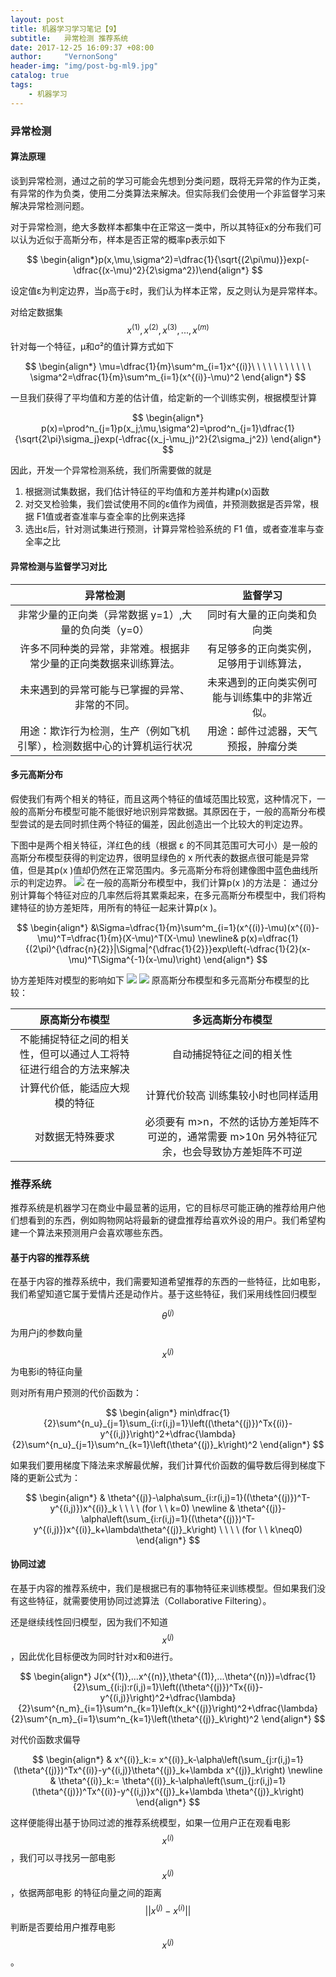 ```yaml
---
layout: post
title: 机器学习学习笔记【9】
subtitle:   异常检测 推荐系统
date: 2017-12-25 16:09:37 +08:00
author:     "VernonSong"
header-img: "img/post-bg-ml9.jpg"
catalog: true
tags:
    - 机器学习
---
```


### 异常检测

#### 算法原理
谈到异常检测，通过之前的学习可能会先想到分类问题，既将无异常的作为正类，有异常的作为负类，使用二分类算法来解决。但实际我们会使用一个非监督学习来解决异常检测问题。

对于异常检测，绝大多数样本都集中在正常这一类中，所以其特征x的分布我们可以认为近似于高斯分布，样本是否正常的概率p表示如下

$$
\begin{align*}p(x,\mu,\sigma^2)=\dfrac{1}{\sqrt{(2\pi\mu)}}exp(-\dfrac{(x-\mu)^2}{2\sigma^2})\end{align*} 
$$

设定值ε为判定边界，当p高于ε时，我们认为样本正常，反之则认为是异常样本。

对给定数据集
$$
x^{(1)},x^{(2)},x^{(3)},...,x^{(m)}
$$
针对每一个特征，μ和σ²的值计算方式如下

$$
\begin{align*}
\mu=\dfrac{1}{m}\sum^m_{i=1}x^{(i)}\ \ \ \ \ \ \ \ \ \ \ \sigma^2=\dfrac{1}{m}\sum^m_{i=1}(x^{(i)}-\mu)^2
\end{align*} 
$$

一旦我们获得了平均值和方差的估计值，给定新的一个训练实例，根据模型计算

$$
\begin{align*}
p(x)=\prod^n_{j=1}p(x_j;\mu,\sigma^2)=\prod^n_{j=1}\dfrac{1}{\sqrt{2\pi}\sigma_j}exp(-\dfrac{(x_j-\mu_j)^2}{2\sigma_j^2})
\end{align*} 
$$

因此，开发一个异常检测系统，我们所需要做的就是
1. 根据测试集数据，我们估计特征的平均值和方差并构建p(x)函数
2. 对交叉检验集，我们尝试使用不同的ε值作为阀值，并预测数据是否异常，根据 F1值或者查准率与查全率的比例来选择
3. 选出ε后，针对测试集进行预测，计算异常检验系统的 F1 值，或者查准率与查全率之比

#### 异常检测与监督学习对比


 异常检测       |     监督学习
:-------------------------:|:-------------------------:
非常少量的正向类（异常数据 y=1）,大量的负向类（y=0） |   同时有大量的正向类和负向类
许多不同种类的异常，非常难。根据非常少量的正向类数据来训练算法。  |有足够多的正向类实例，足够用于训练算法，
未来遇到的异常可能与已掌握的异常、非常的不同。|未来遇到的正向类实例可能与训练集中的非常近似。
用途：欺诈行为检测，生产（例如飞机引擎），检测数据中心的计算机运行状况  |  用途：邮件过滤器，天气预报，肿瘤分类


#### 多元高斯分布

假使我们有两个相关的特征，而且这两个特征的值域范围比较宽，这种情况下，一般的高斯分布模型可能不能很好地识别异常数据。其原因在于，一般的高斯分布模型尝试的是去同时抓住两个特征的偏差，因此创造出一个比较大的判定边界。

下图中是两个相关特征，洋红色的线（根据 ε 的不同其范围可大可小）是一般的高斯分布模型获得的判定边界，很明显绿色的 x 所代表的数据点很可能是异常值，但是其p(x )值却仍然在正常范围内。多元高斯分布将创建像图中蓝色曲线所示的判定边界。
![](https://github.com/VernonSong/Storage/blob/master/image/ml11.png?raw=true)
在一般的高斯分布模型中，我们计算p(x )的方法是： 通过分别计算每个特征对应的几率然后将其累乘起来，在多元高斯分布模型中，我们将构建特征的协方差矩阵，用所有的特征一起来计算p(x )。

$$
\begin{align*}
&\Sigma=\dfrac{1}{m}\sum^m_{i=1}(x^{(i)}-\mu)(x^{(i)}-\mu)^T=\dfrac{1}{m}(X-\mu)^T(X-\mu)
\newline&
p(x)=\dfrac{1}{(2\pi)^{\dfrac{n}{2}}|\Sigma|^{\dfrac{1}{2}}}exp\left(-\dfrac{1}{2}(x-\mu)^T\Sigma^{-1}(x-\mu)\right)
\end{align*} 
$$

协方差矩阵对模型的影响如下
![](https://github.com/VernonSong/Storage/blob/master/image/ml12.png?raw=true)
![](https://github.com/VernonSong/Storage/blob/master/image/ml13.png?raw=true)
原高斯分布模型和多元高斯分布模型的比较：


 原高斯分布模型       |     多远高斯分布模型
 :-------------------------:|:-------------------------:
不能捕捉特征之间的相关性，但可以通过人工将特征进行组合的方法来解决 |   自动捕捉特征之间的相关性
 计算代价低，能适应大规模的特征|计算代价较高 训练集较小时也同样适用
对数据无特殊要求 |  必须要有 m>n，不然的话协方差矩阵不可逆的，通常需要 m>10n 另外特征冗余，也会导致协方差矩阵不可逆


### 推荐系统
推荐系统是机器学习在商业中最显著的运用，它的目标尽可能正确的推荐给用户他们想看到的东西，例如购物网站将最新的键盘推荐给喜欢外设的用户。我们希望构建一个算法来预测用户会喜欢哪些东西。

#### 基于内容的推荐系统
在基于内容的推荐系统中，我们需要知道希望推荐的东西的一些特征，比如电影，我们希望知道它属于爱情片还是动作片。基于这些特征，我们采用线性回归模型

$$
\theta^{(j)}
$$
为用户j的参数向量

$$
x^{(j)}
$$
为电影i的特征向量

则对所有用户预测的代价函数为：

$$
\begin{align*}
min\dfrac{1}{2}\sum^{n_u}_{j=1}\sum_{i:r(i,j)=1}\left((\theta^{(j)})^Tx{(i)}-y^{(i,j)}\right)^2+\dfrac{\lambda}{2}\sum^{n_u}_{j=1}\sum^n_{k=1}\left(\theta^{(j)}_k\right)^2
\end{align*} 
$$

如果我们要用梯度下降法来求解最优解，我们计算代价函数的偏导数后得到梯度下降的更新公式为：

$$
\begin{align*}
& \theta^{(j)}-\alpha\sum_{i:r(i,j)=1}((\theta^{(j)})^T-y^{(i,j)})x^{(i)}_k \ \ \ \ (for \ \  k=0)
\newline
& \theta^{(j)}-\alpha\left(\sum_{i:r(i,j)=1}((\theta^{(j)})^T-y^{(i,j)})x^{(i)}_k+\lambda\theta^{(j)}_k\right) \ \ \ \ (for \ \  k\neq0)
\end{align*} 
$$

#### 协同过滤
在基于内容的推荐系统中，我们是根据已有的事物特征来训练模型。但如果我们没有这些特征，就需要使用协同过滤算法（Collaborative Filtering）。

还是继续线性回归模型，因为我们不知道
$$
x^{(j)}
$$
，因此优化目标便改为同时针对x和θ进行。

$$
\begin{align*}
J(x^{(1)},...x^{(n)},\theta^{(1)},...\theta^{(n)})=\dfrac{1}{2}\sum_{(i:j):r(i,j)=1}\left((\theta^{(j)})^Tx{(i)}-y^{(i,j)}\right)^2+\dfrac{\lambda}{2}\sum^{n_m}_{i=1}\sum^n_{k=1}\left(x_k^{(j)}\right)^2+\dfrac{\lambda}{2}\sum^{n_m}_{i=1}\sum^n_{k=1}\left(\theta^{(j)}_k\right)^2
\end{align*} 
$$

对代价函数求偏导

$$
\begin{align*}
& x^{(i)}_k:= x^{(i)}_k-\alpha\left(\sum_{j:r(i,j)=1}(\theta^{(j)})^Tx^{(i)}-y^{(i,j)}\theta^{(j)}_k+\lambda x^{(j)}_k\right)
\newline
& \theta^{(i)}_k:= \theta^{(i)}_k-\alpha\left(\sum_{j:r(i,j)=1}(\theta^{(j)})^Tx^{(i)}-y^{(i,j)}x^{(j)}_k+\lambda \theta^{(j)}_k\right)
\end{align*} 
$$

这样便能得出基于协同过滤的推荐系统模型，如果一位用户正在观看电影
$$
x^{(i)}
$$
，我们可以寻找另一部电影
$$
x^{(j)}
$$
，依据两部电影
的特征向量之间的距离
$$
||x^{(j)}-x^{(i)}||
$$
判断是否要给用户推荐电影
$$
x^{(j)}
$$
。
